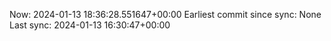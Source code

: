 Now: 2024-01-13 18:36:28.551647+00:00 Earliest commit since sync: None Last sync: 2024-01-13 16:30:47+00:00
